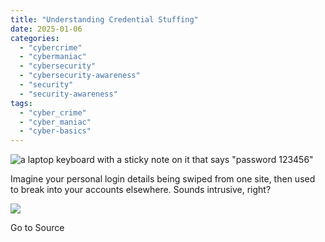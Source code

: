 ```yaml
---
title: "Understanding Credential Stuffing"
date: 2025-01-06
categories: 
  - "cybercrime"
  - "cybermaniac"
  - "cybersecurity"
  - "cybersecurity-awareness"
  - "security"
  - "security-awareness"
tags: 
  - "cyber_crime"
  - "cyber_maniac"
  - "cyber-basics"
---
```


![a laptop keyboard with a sticky note on it that says "password 123456"](https://cybermaniacs.com/hubfs/Understanding%20Credential%20Stuffing%20%281%29-1.png)

Imagine your personal login details being swiped from one site, then used to break into your accounts elsewhere. Sounds intrusive, right? 

![](https://track.hubspot.com/__ptq.gif?a=20922849&k=14&r=https%3A%2F%2Fcybermaniacs.com%2Fcm-blog%2Funderstanding-credential-stuffing&bu=https%253A%252F%252Fcybermaniacs.com%252Fcm-blog&bvt=rss)

Go to Source
